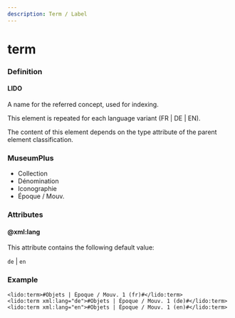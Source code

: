```yaml
---
description: Term / Label
---
```


# term

### Definition

#### LIDO

A name for the referred concept, used for indexing.

This element is repeated for each language variant (FR | DE | EN).

The content of this element depends on the type attribute of the parent element classification.

### MuseumPlus

* Collection
* Dénomination
* Iconographie
* Époque / Mouv.

### Attributes

#### @xml:lang

This attribute contains the following default value:

`de` | `en`

### Example

```markup
<lido:term>#Objets | Époque / Mouv. 1 (fr)#</lido:term>
<lido:term xml:lang="de">#Objets | Époque / Mouv. 1 (de)#</lido:term>
<lido:term xml:lang="en">#Objets | Époque / Mouv. 1 (en)#</lido:term>
```
